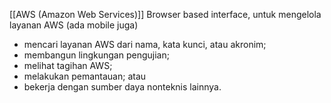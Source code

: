 [[AWS (Amazon Web Services)]]
Browser based interface, untuk mengelola layanan AWS (ada mobile juga)
- mencari layanan AWS dari nama, kata kunci, atau akronim;
- membangun lingkungan pengujian;
- melihat tagihan AWS;
- melakukan pemantauan; atau
- bekerja dengan sumber daya nonteknis lainnya.